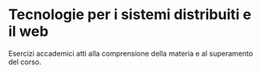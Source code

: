 # Tecnologie per i sistemi distribuiti e il web
Esercizi accademici atti alla comprensione della materia e al superamento del corso.

